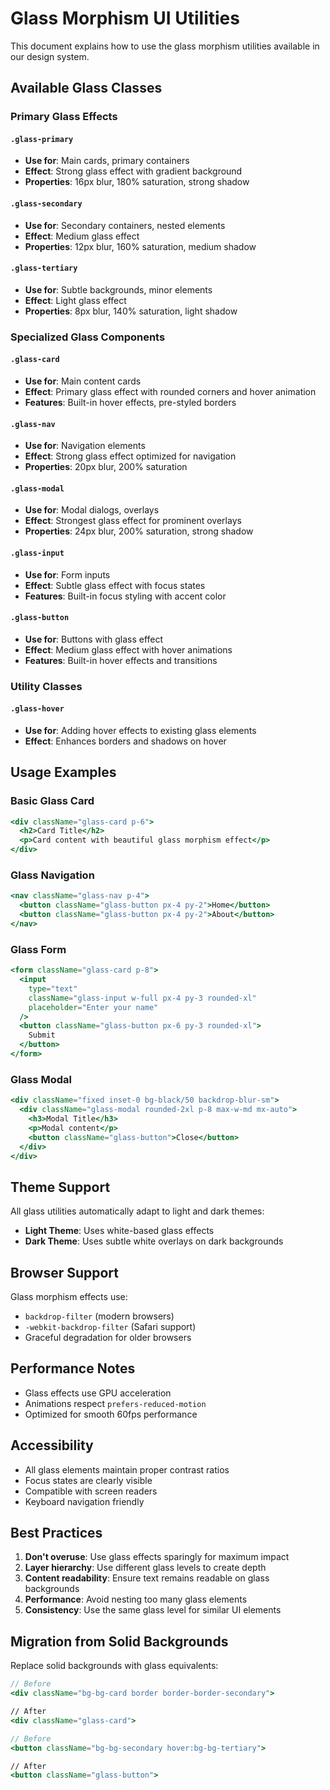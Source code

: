 # Glass Morphism UI Utilities

This document explains how to use the glass morphism utilities available in our design system.

## Available Glass Classes

### Primary Glass Effects

#### `.glass-primary`
- **Use for**: Main cards, primary containers
- **Effect**: Strong glass effect with gradient background
- **Properties**: 16px blur, 180% saturation, strong shadow

#### `.glass-secondary`
- **Use for**: Secondary containers, nested elements
- **Effect**: Medium glass effect
- **Properties**: 12px blur, 160% saturation, medium shadow

#### `.glass-tertiary`
- **Use for**: Subtle backgrounds, minor elements
- **Effect**: Light glass effect
- **Properties**: 8px blur, 140% saturation, light shadow

### Specialized Glass Components

#### `.glass-card`
- **Use for**: Main content cards
- **Effect**: Primary glass effect with rounded corners and hover animation
- **Features**: Built-in hover effects, pre-styled borders

#### `.glass-nav`
- **Use for**: Navigation elements
- **Effect**: Strong glass effect optimized for navigation
- **Properties**: 20px blur, 200% saturation

#### `.glass-modal`
- **Use for**: Modal dialogs, overlays
- **Effect**: Strongest glass effect for prominent overlays
- **Properties**: 24px blur, 200% saturation, strong shadow

#### `.glass-input`
- **Use for**: Form inputs
- **Effect**: Subtle glass effect with focus states
- **Features**: Built-in focus styling with accent color

#### `.glass-button`
- **Use for**: Buttons with glass effect
- **Effect**: Medium glass effect with hover animations
- **Features**: Built-in hover effects and transitions

### Utility Classes

#### `.glass-hover`
- **Use for**: Adding hover effects to existing glass elements
- **Effect**: Enhances borders and shadows on hover

## Usage Examples

### Basic Glass Card
```jsx
<div className="glass-card p-6">
  <h2>Card Title</h2>
  <p>Card content with beautiful glass morphism effect</p>
</div>
```

### Glass Navigation
```jsx
<nav className="glass-nav p-4">
  <button className="glass-button px-4 py-2">Home</button>
  <button className="glass-button px-4 py-2">About</button>
</nav>
```

### Glass Form
```jsx
<form className="glass-card p-8">
  <input 
    type="text" 
    className="glass-input w-full px-4 py-3 rounded-xl"
    placeholder="Enter your name"
  />
  <button className="glass-button px-6 py-3 rounded-xl">
    Submit
  </button>
</form>
```

### Glass Modal
```jsx
<div className="fixed inset-0 bg-black/50 backdrop-blur-sm">
  <div className="glass-modal rounded-2xl p-8 max-w-md mx-auto">
    <h3>Modal Title</h3>
    <p>Modal content</p>
    <button className="glass-button">Close</button>
  </div>
</div>
```

## Theme Support

All glass utilities automatically adapt to light and dark themes:

- **Light Theme**: Uses white-based glass effects
- **Dark Theme**: Uses subtle white overlays on dark backgrounds

## Browser Support

Glass morphism effects use:
- `backdrop-filter` (modern browsers)
- `-webkit-backdrop-filter` (Safari support)
- Graceful degradation for older browsers

## Performance Notes

- Glass effects use GPU acceleration
- Animations respect `prefers-reduced-motion`
- Optimized for smooth 60fps performance

## Accessibility

- All glass elements maintain proper contrast ratios
- Focus states are clearly visible
- Compatible with screen readers
- Keyboard navigation friendly

## Best Practices

1. **Don't overuse**: Use glass effects sparingly for maximum impact
2. **Layer hierarchy**: Use different glass levels to create depth
3. **Content readability**: Ensure text remains readable on glass backgrounds
4. **Performance**: Avoid nesting too many glass elements
5. **Consistency**: Use the same glass level for similar UI elements

## Migration from Solid Backgrounds

Replace solid backgrounds with glass equivalents:

```jsx
// Before
<div className="bg-bg-card border border-border-secondary">

// After
<div className="glass-card">
```

```jsx
// Before
<button className="bg-bg-secondary hover:bg-bg-tertiary">

// After
<button className="glass-button">
``` 